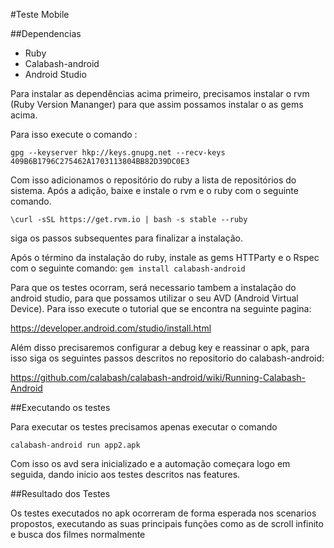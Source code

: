 #Teste Mobile

##Dependencias

* Ruby
* Calabash-android
* Android Studio



Para instalar as dependências acima primeiro, precisamos instalar o rvm (Ruby Version Mananger) para que assim possamos instalar o as gems acima.

Para isso execute o comando :

`gpg --keyserver hkp://keys.gnupg.net --recv-keys 409B6B1796C275462A1703113804BB82D39DC0E3`

Com isso adicionamos o repositório do ruby a lista de repositórios do sistema. Após a adição, baixe e instale o rvm e o ruby com o seguinte comando.

`\curl -sSL https://get.rvm.io | bash -s stable --ruby`

siga os passos subsequentes para finalizar a instalação.

Após o término da instalação do ruby, instale as gems HTTParty e o Rspec com o seguinte comando:
 `gem install calabash-android`

Para que os testes ocorram, será necessario tambem a instalação do android studio, para que possamos utilizar o seu AVD (Android Virtual Device). Para isso execute o tutorial que se encontra na seguinte pagina:

https://developer.android.com/studio/install.html

Além disso precisaremos configurar a debug key e  reassinar o apk, para isso siga os seguintes passos descritos no repositorio do calabash-android:

https://github.com/calabash/calabash-android/wiki/Running-Calabash-Android



##Executando os testes


Para executar os testes precisamos apenas executar o comando 

`calabash-android run app2.apk`


Com isso os avd sera inicializado e a automação começara logo em seguida, dando inicio aos testes descritos nas features.

##Resultado dos Testes

Os testes executados no apk ocorreram de forma esperada nos scenarios propostos, executando as suas principais funções como as de scroll infinito e busca dos filmes normalmente